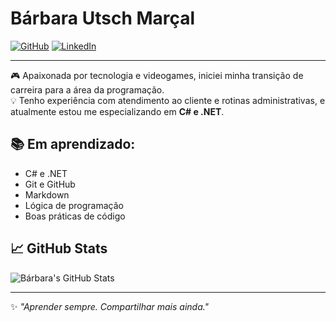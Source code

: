 # Bárbara Utsch Marçal

[![GitHub](https://img.shields.io/badge/GitHub-100000?style=for-the-badge&logo=github&logoColor=white)](https://github.com/barbarautsch)
[![LinkedIn](https://img.shields.io/badge/LinkedIn-0A66C2?style=for-the-badge&logo=linkedin&logoColor=white)](https://www.linkedin.com/in/barbara-utsch-041939373/)

---

🎮 Apaixonada por tecnologia e videogames, iniciei minha transição de carreira para a área da programação.  
💡 Tenho experiência com atendimento ao cliente e rotinas administrativas, e atualmente estou me especializando em **C# e .NET**.  


## 📚 Em aprendizado:

- C# e .NET
- Git e GitHub
- Markdown
- Lógica de programação
- Boas práticas de código

## 📈 GitHub Stats

![Bárbara's GitHub Stats](https://github-readme-stats.vercel.app/api?username=barbarautsch&show_icons=true&theme=radical)



---

✨ *"Aprender sempre. Compartilhar mais ainda."*